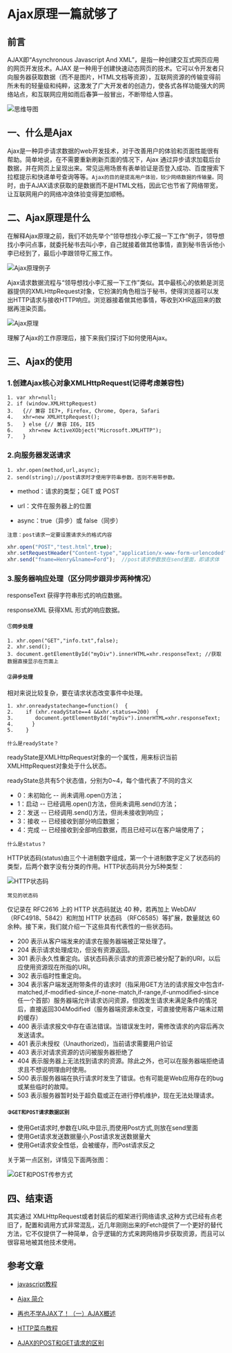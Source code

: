# Ajax原理一篇就够了

## 前言

AJAX即“Asynchronous Javascript And XML”，是指一种创建交互式网页应用的网页开发技术。AJAX 是一种用于创建快速动态网页的技术。它可以令开发者只向服务器获取数据（而不是图片，HTML文档等资源），互联网资源的传输变得前所未有的轻量级和纯粹，这激发了广大开发者的创造力，使各式各样功能强大的网络站点，和互联网应用如雨后春笋一般冒出，不断带给人惊喜。

![思维导图](./images/思维导图.png)

## 一、什么是Ajax

Ajax是一种异步请求数据的web开发技术，对于改善用户的体验和页面性能很有帮助。简单地说，在不需要重新刷新页面的情况下，Ajax 通过异步请求加载后台数据，并在网页上呈现出来。常见运用场景有表单验证是否登入成功、百度搜索下拉框提示和快递单号查询等等。`Ajax的目的是提高用户体验，较少网络数据的传输量。`同时，由于AJAX请求获取的是数据而不是HTML文档，因此它也节省了网络带宽，让互联网用户的网络冲浪体验变得更加顺畅。

## 二、Ajax原理是什么

在解释Ajax原理之前，我们不妨先举个“领导想找小李汇报一下工作”例子，领导想找小李问点事，就委托秘书去叫小李，自己就接着做其他事情，直到秘书告诉他小李已经到了，最后小李跟领导汇报工作。

![Ajax原理例子](./images/Ajax原理例子.png)

Ajax请求数据流程与“领导想找小李汇报一下工作”类似。其中最核心的依赖是浏览器提供的XMLHttpRequest对象，它扮演的角色相当于秘书，使得浏览器可以发出HTTP请求与接收HTTP响应。浏览器接着做其他事情，等收到XHR返回来的数据再渲染页面。

![Ajax原理](./images/Ajax原理.png)

理解了Ajax的工作原理后，接下来我们探讨下如何使用Ajax。

## 三、Ajax的使用

### 1.创建Ajax核心对象XMLHttpRequest(记得考虑兼容性)

```text
1. var xhr=null;  
2. if (window.XMLHttpRequest)  
3.   {// 兼容 IE7+, Firefox, Chrome, Opera, Safari  
4.   xhr=new XMLHttpRequest();  
5.   } else {// 兼容 IE6, IE5 
6.     xhr=new ActiveXObject("Microsoft.XMLHTTP");  
7.   } 
```

### 2.向服务器发送请求

```text
1. xhr.open(method,url,async);  
2. send(string);//post请求时才使用字符串参数，否则不用带参数。
```

- method：请求的类型；GET 或 POST

- url：文件在服务器上的位置

- async：true（异步）或 false（同步）

`注意：post请求一定要设置请求头的格式内容`

```javascript
xhr.open("POST","test.html",true);  
xhr.setRequestHeader("Content-type","application/x-www-form-urlencoded");  
xhr.send("fname=Henry&lname=Ford");  //post请求参数放在send里面，即请求体
```

### 3.服务器响应处理（区分同步跟异步两种情况）

responseText 获得字符串形式的响应数据。

responseXML 获得XML 形式的响应数据。

#### `①同步处理`

```text
1. xhr.open("GET","info.txt",false);  
2. xhr.send();  
3. document.getElementById("myDiv").innerHTML=xhr.responseText; //获取数据直接显示在页面上
```

#### `②异步处理`

相对来说比较复杂，要在请求状态改变事件中处理。

```text
1. xhr.onreadystatechange=function()  { 
2.    if (xhr.readyState==4 &&xhr.status==200)  { 
3.       document.getElementById("myDiv").innerHTML=xhr.responseText;  
4.      }
5.    } 
```

`什么是readyState？`

readyState是XMLHttpRequest对象的一个属性，用来标识当前XMLHttpRequest对象处于什么状态。

readyState总共有5个状态值，分别为0~4，每个值代表了不同的含义

- 0：未初始化 -- 尚未调用.open()方法；
- 1：启动 -- 已经调用.open()方法，但尚未调用.send()方法；
- 2：发送 -- 已经调用.send()方法，但尚未接收到响应；
- 3：接收 -- 已经接收到部分响应数据；
- 4：完成 -- 已经接收到全部响应数据，而且已经可以在客户端使用了；

`什么是status？`

HTTP状态码(status)由三个十进制数字组成，第一个十进制数字定义了状态码的类型，后两个数字没有分类的作用。HTTP状态码共分为5种类型：

![HTTP状态码](./images/HTTP状态码.png)

`常见的状态码`

仅记录在 RFC2616 上的 HTTP 状态码就达 40 种，若再加上 WebDAV（RFC4918、5842）和附加 HTTP 状态码 （RFC6585）等扩展，数量就达 60 余种。接下来，我们就介绍一下这些具有代表性的一些状态码。

- 200 表示从客户端发来的请求在服务器端被正常处理了。
- 204 表示请求处理成功，但没有资源返回。
- 301 表示永久性重定向。该状态码表示请求的资源已被分配了新的URI，以后应使用资源现在所指的URI。
- 302 表示临时性重定向。
- 304 表示客户端发送附带条件的请求时（指采用GET方法的请求报文中包含if-matched,if-modified-since,if-none-match,if-range,if-unmodified-since任一个首部）服务器端允许请求访问资源，但因发生请求未满足条件的情况后，直接返回304Modified（服务器端资源未改变，可直接使用客户端未过期的缓存）
- 400 表示请求报文中存在语法错误。当错误发生时，需修改请求的内容后再次发送请求。
- 401 表示未授权（Unauthorized)，当前请求需要用户验证
- 403 表示对请求资源的访问被服务器拒绝了
- 404 表示服务器上无法找到请求的资源。除此之外，也可以在服务器端拒绝请求且不想说明理由时使用。
- 500 表示服务器端在执行请求时发生了错误。也有可能是Web应用存在的bug或某些临时的故障。
- 503 表示服务器暂时处于超负载或正在进行停机维护，现在无法处理请求。

#### `③GET和POST请求数据区别`

- 使用Get请求时,参数在URL中显示,而使用Post方式,则放在send里面
- 使用Get请求发送数据量小,Post请求发送数据量大
- 使用Get请求安全性低，会被缓存，而Post请求反之

关于第一点区别，详情见下面两张图：

![GET和POST传参方式](./images/GET和POST传参方式.png)

## 四、结束语

其实通过 XMLHttpRequest或者封装后的框架进行网络请求,这种方式已经有点老旧了，配置和调用方式非常混乱，近几年刚刚出来的Fetch提供了一个更好的替代方法，它不仅提供了一种简单，合乎逻辑的方式来跨网络异步获取资源，而且可以很容易地被其他技术使用。

## 参考文章

- [javascript教程](https://www.liaoxuefeng.com/wiki/1022910821149312/1023022332902400)

- [Ajax 简介](https://www.ibm.com/developerworks/cn/web/wa-aj-ajaxhistory/index.html)

- [再也不学AJAX了！（一）AJAX概述](https://juejin.im/post/5a1e11b86fb9a0451d413977)

- [HTTP菜鸟教程](https://www.runoob.com/http/http-tutorial.html)

- [AJAX的POST和GET请求的区别](https://juejin.im/post/5a31d0685188253da72e7458)
